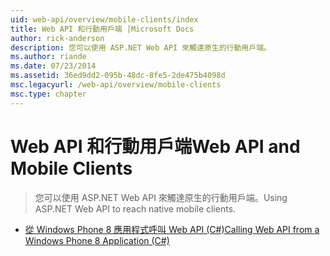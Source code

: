 ```yaml
---
uid: web-api/overview/mobile-clients/index
title: Web API 和行動用戶端 |Microsoft Docs
author: rick-anderson
description: 您可以使用 ASP.NET Web API 來觸達原生的行動用戶端。
ms.author: riande
ms.date: 07/23/2014
ms.assetid: 36ed9dd2-095b-48dc-8fe5-2de475b4098d
msc.legacyurl: /web-api/overview/mobile-clients
msc.type: chapter
---
```

<a name="web-api-and-mobile-clients"></a><span data-ttu-id="61322-103">Web API 和行動用戶端</span><span class="sxs-lookup"><span data-stu-id="61322-103">Web API and Mobile Clients</span></span>
====================
> <span data-ttu-id="61322-104">您可以使用 ASP.NET Web API 來觸達原生的行動用戶端。</span><span class="sxs-lookup"><span data-stu-id="61322-104">Using ASP.NET Web API to reach native mobile clients.</span></span>


- [<span data-ttu-id="61322-105">從 Windows Phone 8 應用程式呼叫 Web API (C#)</span><span class="sxs-lookup"><span data-stu-id="61322-105">Calling Web API from a Windows Phone 8 Application (C#)</span></span>](calling-web-api-from-a-windows-phone-8-application.md)
